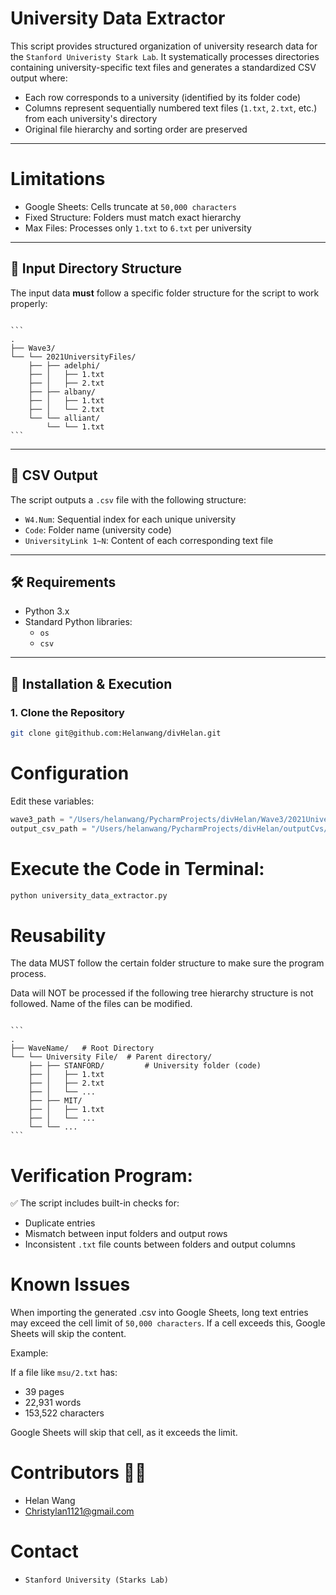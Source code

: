 # University Data Extractor

This script provides structured organization of university research data for the `Stanford Univeristy Stark Lab`. It systematically processes directories containing university-specific text files and generates a standardized CSV output where:

- Each row corresponds to a university (identified by its folder code)
- Columns represent sequentially numbered text files (`1.txt`, `2.txt`, etc.) from each university's directory
- Original file hierarchy and sorting order are preserved

---

# Limitations

* Google Sheets: Cells truncate at `50,000 characters`
* Fixed Structure: Folders must match exact hierarchy
* Max Files: Processes only `1.txt` to `6.txt` per university

---
## 📁 Input Directory Structure

The input data **must** follow a specific folder structure for the script to work properly:

<pre lang="nohighlight"><code>
```
.
├── Wave3/
└── └── 2021UniversityFiles/
    ├── ├── adelphi/
    ├── │   ├── 1.txt
    ├── │   ├── 2.txt
    ├── ├── albany/
    ├── │   ├── 1.txt
    ├── │   └── 2.txt
    └── └── alliant/
        └── └── 1.txt
```
</code></pre>


---

## 📄 CSV Output

The script outputs a `.csv` file with the following structure:

- `W4.Num`: Sequential index for each unique university
- `Code`: Folder name (university code)
- `UniversityLink 1~N`: Content of each corresponding text file

---

## 🛠 Requirements

- Python 3.x  
- Standard Python libraries:
  - `os`
  - `csv`

---

## 🚀 Installation & Execution

### 1. Clone the Repository

```bash
git clone git@github.com:Helanwang/divHelan.git
```

# Configuration

Edit these variables:
```python 
wave3_path = "/Users/helanwang/PycharmProjects/divHelan/Wave3/2021UniversityFiles"
output_csv_path = "/Users/helanwang/PycharmProjects/divHelan/outputCvs/output_wave3_content_ordered.csv"
```


# Execute the Code in Terminal:

``` bash
python university_data_extractor.py
```

# Reusability

The data MUST follow the certain folder structure to make sure the program process. 

Data will NOT be processed if the following tree hierarchy structure is not followed. Name of the files can be modified. 

<pre lang="nohighlight"><code>
```
.
├── WaveName/   # Root Directory
└── └── University File/  # Parent directory/
    ├── ├── STANFORD/         # University folder (code)
    ├── │   ├── 1.txt         
    ├── │   ├── 2.txt         
    ├── │   └── ...  
    ├── ├── MIT/
    ├── │   ├── 1.txt
    ├── │   └── ...
    └── └── ...
```
</code></pre>


# Verification Program:

✅  The script includes built-in checks for:
* Duplicate entries
* Mismatch between input folders and output rows
* Inconsistent `.txt` file counts between folders and output columns

# Known Issues

When importing the generated .csv into Google Sheets, long text entries may exceed the cell limit of `50,000 characters`. If a cell exceeds this, Google Sheets will skip the content.

Example:

If a file like `msu/2.txt` has:
* 39 pages
* 22,931 words
* 153,522 characters

Google Sheets will skip that cell, as it exceeds the limit.


# Contributors 👩‍💻
* Helan Wang 
* Christylan1121@gmail.com

# Contact
* `Stanford University (Starks Lab)`